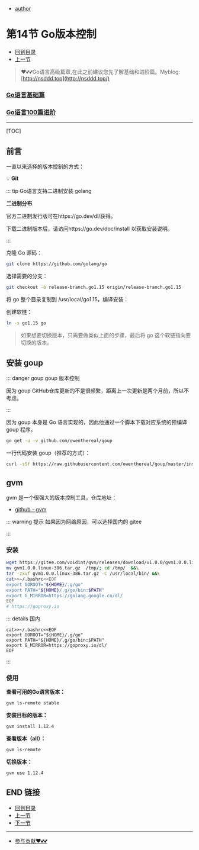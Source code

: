 + [author](https://github.com/3293172751)
# 第14节 Go版本控制
+ [回到目录](../README.md)
+ [上一节](13.md)
> ❤️💕💕Go语言高级篇章,在此之前建议您先了解基础和进阶篇。Myblog:[http://nsddd.top](http://nsddd.top/)
###  **[Go语言基础篇](https://github.com/cubxxw/awesome-cs-cloudnative-blockchain/blob/master/TOC.md)**
###  **[Go语言100篇进阶](https://github.com/cubxxw/awesome-cs-cloudnative-blockchain/blob/master/Gomd_super/README.md)**
---
[TOC]

## 前言

一直以来选择的版本控制的方式：

💡 **Git**

::: tip Go语言支持二进制安装
golang

**二进制分布**

官方二进制发行版可在https://go.dev/dl/获得。

下载二进制版本后，请访问https://go.dev/doc/install 以获取安装说明。

:::



克隆 Go 源码：

```bash
git clone https://github.com/golang/go
```



选择需要的分支：

```bash
git checkout -b release-branch.go1.15 origin/release-branch.go1.15
```



将 go 整个目录复制到 /usr/local/go1.15，编译安装：



创建软链：

```bash
ln -s go1.15 go
```

> 如果想要切换版本，只需要做类似上面的步骤，最后将 go 这个软链指向要切换的版本。



## 安装 goup

::: danger goup
goup 版本控制

因为 goup GitHub仓库更新的不是很频繁，距离上一次更新是两个月前，所以不考虑。

:::



因为 goup 本身是 Go 语言实现的，因此他通过一个脚本下载对应系统的预编译 goup 程序。

```bash
go get -u -v github.com/owenthereal/goup 
```

一行代码安装 goup（推荐的方式）：

```bash
curl -sSf https://raw.githubusercontent.com/owenthereal/goup/master/install.sh | sh
```



## gvm

gvm 是一个很强大的版本控制工具，仓库地址：

+ [github - gvm](https://github.com/moovweb/gvm)

::: warning 提示
如果因为网络原因，可以选择国内的 gitee

:::



### 安装

```bash
wget https://gitee.com/voidint/gvm/releases/download/v1.0.0/gvm1.0.0.linux-386.tar.gz &&\
mv gvm1.0.0.linux-386.tar.gz  /tmp/; cd /tmp/  &&\
tar -zxvf gvm1.0.0.linux-386.tar.gz -C /usr/local/bin/ &&\
cat>>~/.bashrc<<EOF
export GOROOT="${HOME}/.g/go"
export PATH="${HOME}/.g/go/bin:$PATH"
export G_MIRROR=https://golang.google.cn/dl/
EOF
# https://goproxy.io
```

::: details 国内

```
cat>>~/.bashrc<<EOF
export GOROOT="${HOME}/.g/go"
export PATH="${HOME}/.g/go/bin:$PATH"
export G_MIRROR=https://goproxy.io/dl/
EOF
```

:::



### 使用

**查看可用的Go语言版本：**

```bash
gvm ls-remote stable
```



**安装目标的版本：**

```bash
gvm install 1.12.4
```



**查看版本（all）：**

```bash
gvm ls-remote
```



**切换版本：**

```
gvm use 1.12.4
```



## END 链接

+ [回到目录](../README.md)
+ [上一节](13.md)
+ [下一节](15.md)
---
+ [参与贡献❤️💕💕](https://github.com/cubxxw/awesome-cs-cloudnative-blockchain/blob/master/Git/git-contributor.md)
